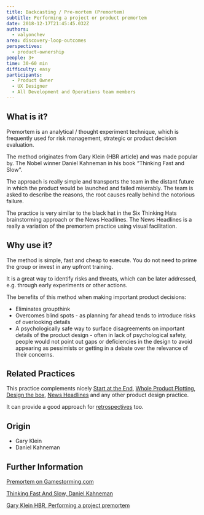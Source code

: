 ```yaml
---
title: Backcasting / Pre-mortem (Premortem)
subtitle: Performing a project or product premortem
date: 2018-12-17T21:45:45.032Z
authors:
  - valyonchev
area: discovery-loop-outcomes
perspectives:
  - product-ownership
people: 3+
time: 30-60 min
difficulty: easy
participants:
  - Product Owner
  - UX Designer
  - All Development and Operations team members
---
```

## What is it?

Premortem is an analytical / thought experiment technique, which is frequently used for risk management, strategic or product decision evaluation.

The method originates from Gary Klein (HBR article) and was made popular by. The Nobel winner Daniel Kahneman in his book “Thinking Fast and Slow”.

The approach is really simple and transports the team in the distant future in which the product would be launched and failed miserably. The team is asked to describe the reasons, the root causes really behind the notorious failure.

The practice is very similar to the black hat in the Six Thinking Hats brainstorming approach or the News Headlines. The News Headlines is a really a variation of the premortem practice using visual facilitation.



## Why use it?

The method is simple, fast and cheap to execute. You do not need to prime the group or invest in any upfront training.

It is a great way to identify risks and threats, which can be later addressed, e.g. through early experiments or other actions.

The benefits of this method when making important product decisions:

* Eliminates groupthink
* Overcomes blind spots - as planning far ahead tends to introduce risks of overlooking details
* A psychologically safe way to surface disagreements on important details of the product design - often in lack of psychological safety, people would not point out gaps or deficiencies in the design to avoid appearing as pessimists or getting in a debate over the relevance of their concerns.



## Related Practices

This practice complements nicely [Start at the End](https://openpracticelibrary.com/practice/start-at-the-end/), [Whole Product Plotting](https://openpracticelibrary.com/practice/whole-product-plotting/), [Design the box](https://openpracticelibrary.com/practice/design-the-box/), [News Headlines](https://openpracticelibrary.com/practice/news-headlines-aka-cover-story/) and any other product design practice.

It can provide a good approach for [retrospectives](https://openpracticelibrary.com/practice/retrospectives/) too.



## Origin

* Gary Klein
* Daniel Kahneman



## Further Information

[Premortem on Gamestorming.com ](https://gamestorming.com/pre-mortem/)

[Thinking Fast And Slow, Daniel Kahneman](https://www.amazon.com/Thinking-Fast-Daniel-Kahneman-2011-10-25/dp/B01FIYNOKU/)

[Gary Klein HBR, Performing a project premortem ](https://hbr.org/2007/09/performing-a-project-premortem)
